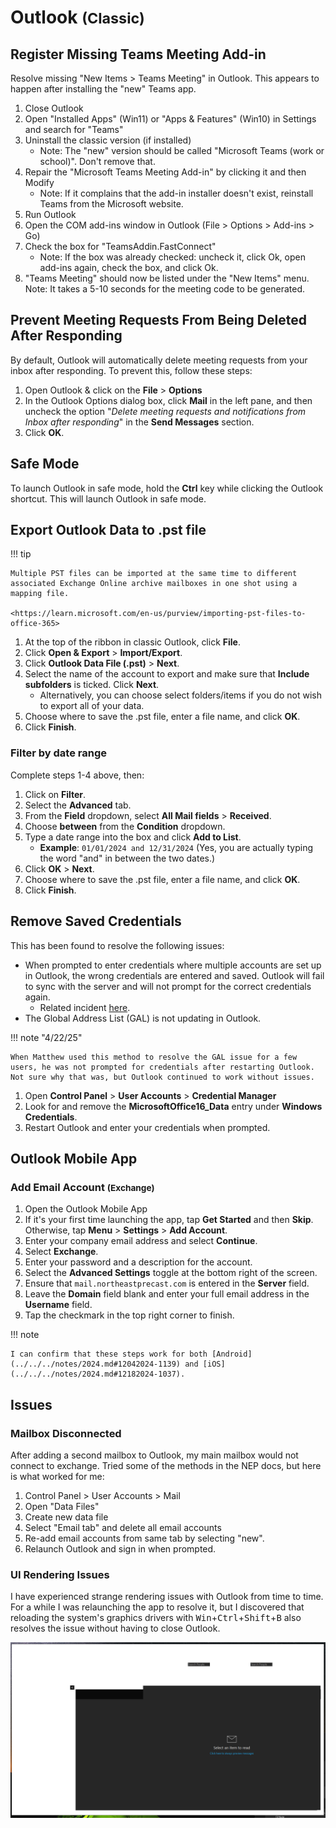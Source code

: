# Outlook <small>(Classic)</small>

## Register Missing Teams Meeting Add-in

Resolve missing "New Items > Teams Meeting" in Outlook. This appears to happen after installing the "new" Teams app.

1. Close Outlook
2. Open "Installed Apps" (Win11) or "Apps & Features" (Win10) in Settings and search for "Teams"
3. Uninstall the classic version (if installed)
      - Note: The "new" version should be called "Microsoft Teams (work or school)". Don't remove that.
4. Repair the "Microsoft Teams Meeting Add-in" by clicking it and then Modify
      - Note: If it complains that the add-in installer doesn't exist, reinstall Teams from the Microsoft website.
5. Run Outlook
6. Open the COM add-ins window in Outlook (File > Options > Add-ins > Go)
7. Check the box for "TeamsAddin.FastConnect"
      - Note: If the box was already checked: uncheck it, click Ok, open add-ins again, check the box, and click Ok.
8. "Teams Meeting" should now be listed under the "New Items" menu.
Note: It takes a 5-10 seconds for the meeting code to be generated.

## Prevent Meeting Requests From Being Deleted After Responding

By default, Outlook will automatically delete meeting requests from your inbox after responding. To prevent this, follow these steps:

1. Open Outlook & click on the **File** > **Options**
2. In the Outlook Options dialog box, click **Mail** in the left pane, and then uncheck the option "*Delete meeting requests and notifications from Inbox after responding*" in the **Send Messages** section.
3. Click **OK**.

## Safe Mode

To launch Outlook in safe mode, hold the **Ctrl** key while clicking the Outlook shortcut. This will launch Outlook in safe mode.

## Export Outlook Data to .pst file

!!! tip

    Multiple PST files can be imported at the same time to different associated Exchange Online archive mailboxes in one shot using a mapping file.

    <https://learn.microsoft.com/en-us/purview/importing-pst-files-to-office-365>

1. At the top of the ribbon in classic Outlook, click **File**.
2. Click **Open & Export** > **Import/Export**.
3. Click **Outlook Data File (.pst)** > **Next**.
4. Select the name of the account to export and make sure that **Include subfolders** is ticked. Click **Next**.
    - Alternatively, you can choose select folders/items if you do not wish to export all of your data.
5. Choose where to save the .pst file, enter a file name, and click **OK**.
6. Click **Finish**.

### Filter by date range

Complete steps 1-4 above, then:

1. Click on **Filter**.
2. Select the **Advanced** tab.
3. From the **Field** dropdown, select **All Mail fields** > **Received**.
4. Choose **between** from the **Condition** dropdown.
5. Type a date range into the box and click **Add to List**.
    - **Example**: `01/01/2024 and 12/31/2024` (Yes, you are actually typing the word "and" in between the two dates.)
6. Click **OK** > **Next**.
7. Choose where to save the .pst file, enter a file name, and click **OK**.
8. Click **Finish**.

## Remove Saved Credentials

This has been found to resolve the following issues:

- When prompted to enter credentials where multiple accounts are set up in Outlook, the wrong credentials are entered and saved. Outlook will fail to sync with the server and will not prompt for the correct credentials again.
    - Related incident [here](2024.md#07152024-0810).
- The Global Address List (GAL) is not updating in Outlook.

!!! note "4/22/25"

    When Matthew used this method to resolve the GAL issue for a few users, he was not prompted for credentials after restarting Outlook. Not sure why that was, but Outlook continued to work without issues.

1. Open **Control Panel** > **User Accounts** > **Credential Manager**
2. Look for and remove the **MicrosoftOffice16_Data** entry under **Windows Credentials**.
3. Restart Outlook and enter your credentials when prompted.

## Outlook Mobile App

### Add Email Account <small>(Exchange)</small> 

1. Open the Outlook Mobile App
2. If it's your first time launching the app, tap **Get Started** and then **Skip**. Otherwise, tap **Menu** > **Settings** > **Add Account**.
3. Enter your company email address and select **Continue**.
4. Select **Exchange**.
5. Enter your password and a description for the account.
6. Select the **Advanced Settings** toggle at the bottom right of the screen.
7. Ensure that `mail.northeastprecast.com` is entered in the **Server** field.
8. Leave the **Domain** field blank and enter your full email address in the **Username** field.
9. Tap the checkmark in the top right corner to finish.

!!! note

    I can confirm that these steps work for both [Android](../../../notes/2024.md#12042024-1139) and [iOS](../../../notes/2024.md#12182024-1037).


## Issues 

### Mailbox Disconnected

After adding a second mailbox to Outlook, my main mailbox would not connect to exchange. Tried some of the methods in the NEP docs, but here is what worked for me:

1. Control Panel > User Accounts > Mail
2. Open "Data Files"
3. Create new data file
4. Select "Email tab" and delete all email accounts
5. Re-add email accounts from same tab by selecting "new".
6. Relaunch Outlook and sign in when prompted.

### UI Rendering Issues

I have experienced strange rendering issues with Outlook from time to time. For a while I was relaunching the app to resolve it, but I discovered that reloading the system's graphics drivers with <kbd>Win</kbd>+<kbd>Ctrl</kbd>+<kbd>Shift</kbd>+<kbd>B</kbd> also resolves the issue without having to close Outlook.

![Outlook render bug](../../../assets/outlook-rendering-issue.png)